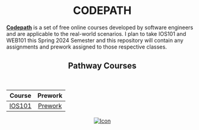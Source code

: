 <h1 align="center">CODEPATH</h1>

**[Codepath](https://www.codepath.org/courses)** is a set of free online courses developed by software engineers and are applicable to the real-world scenarios. I plan to take IOS101 and WEB101 this Spring 2024 Semester and this repository will contain any assignments and prework assigned to those respective classes.

<h2 align="center">Pathway Courses</h2>

<div align="center" style="inline-block"> 
<br/>
  
| Course | Prework |
|:------:|:-------:|
| [IOS101](IOS101)| [Prework](IOS101-Prework)|
[![Icon](https://img.icons8.com/?size=50&id=Tm8zgGhX0ykn&format=png)](IOS101/IOS101-Prework)
</div>
